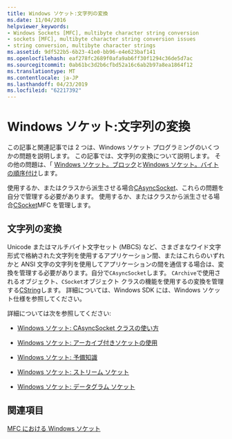 ```yaml
---
title: Windows ソケット:文字列の変換
ms.date: 11/04/2016
helpviewer_keywords:
- Windows Sockets [MFC], multibyte character string conversion
- sockets [MFC], multibyte character string conversion issues
- string conversion, multibyte character strings
ms.assetid: 9df522b5-6b23-41e0-bb96-e4e623baf141
ms.openlocfilehash: eaf278fc2689f0afa9ab6ff30f1294c36de5d7ac
ms.sourcegitcommit: 0ab61bc3d2b6cfbd52a16c6ab2b97a8ea1864f12
ms.translationtype: MT
ms.contentlocale: ja-JP
ms.lasthandoff: 04/23/2019
ms.locfileid: "62217392"
---
```

# <a name="windows-sockets-converting-strings"></a>Windows ソケット:文字列の変換

この記事と関連記事では 2 つは、Windows ソケット プログラミングのいくつかの問題を説明します。 この記事では、文字列の変換について説明します。 その他の問題は、「 [Windows ソケット。ブロック](../mfc/windows-sockets-blocking.md)と[Windows ソケット。バイトの順序付け](../mfc/windows-sockets-byte-ordering.md)します。

使用するか、またはクラスから派生させる場合[CAsyncSocket](../mfc/reference/casyncsocket-class.md)、これらの問題を自分で管理する必要があります。 使用するか、またはクラスから派生させる場合[CSocket](../mfc/reference/csocket-class.md)MFC を管理します。

## <a name="converting-strings"></a>文字列の変換

Unicode またはマルチバイト文字セット (MBCS) など、さまざまなワイド文字形式で格納された文字列を使用するアプリケーション間、またはこれらのいずれかと ANSI 文字の文字列を使用してアプリケーションの間を通信する場合は、変換を管理する必要があります。自分で`CAsyncSocket`します。 `CArchive`で使用されるオブジェクト、`CSocket`オブジェクト クラスの機能を使用するの変換を管理する[CString](../atl-mfc-shared/reference/cstringt-class.md)します。 詳細については、Windows SDK には、Windows ソケット仕様を参照してください。

詳細については次を参照してください:

- [Windows ソケット: CAsyncSocket クラスの使い方](../mfc/windows-sockets-using-class-casyncsocket.md)

- [Windows ソケット: アーカイブ付きソケットの使用](../mfc/windows-sockets-using-sockets-with-archives.md)

- [Windows ソケット: 予備知識](../mfc/windows-sockets-background.md)

- [Windows ソケット: ストリーム ソケット](../mfc/windows-sockets-stream-sockets.md)

- [Windows ソケット: データグラム ソケット](../mfc/windows-sockets-datagram-sockets.md)

## <a name="see-also"></a>関連項目

[MFC における Windows ソケット](../mfc/windows-sockets-in-mfc.md)
